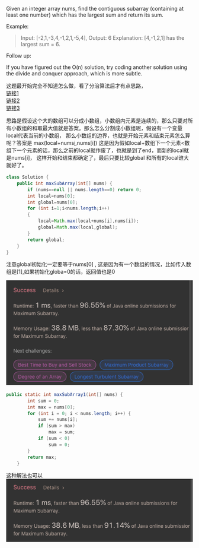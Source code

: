 Given an integer array nums, find the contiguous subarray (containing at least one number) which has the largest sum and return its sum.

Example:

>Input: [-2,1,-3,4,-1,2,1,-5,4],
>Output: 6
>Explanation: [4,-1,2,1] has the largest sum = 6.

Follow up:

If you have figured out the O(n) solution, try coding another solution using the divide and conquer approach, which is more subtle.

这题最开始完全不知道怎么做，看了分治算法后才有点思路，<br>
[链接1](https://blog.csdn.net/fengpojian/article/details/82788752)<br>
[链接2](https://blog.csdn.net/linhuanmars/article/details/21314059)<br>
[链接3](https://blog.csdn.net/Pwiling/article/details/49405163)

思路是假设这个大的数组可以分成小数组，小数组内元素是连续的，那么只要对所有小数组的和取最大值就是答案。那么怎么分割成小数组呢，假设有一个变量local代表当前的小数组，
那么小数组的边界，也就是开始元素和结束元素怎么算呢？答案是
max(local+nums[i](数组下一个元素),nums[i])
这是因为假如local+数组下一个元素<数组下一个元素的话，那么之前的local就作废了，也就是到了end，而新的local就是nums[i]， 这样开始和结束都确定了，最后只要比较global 和所有的local谁大就好了。

```java
class Solution {
    public int maxSubArray(int[] nums) {
        if (nums==null || nums.length==0) return 0;
        int local=nums[0];
        int global=nums[0];
        for (int i=1;i<nums.length;i++)
        {
            local=Math.max(local+nums[i],nums[i]);
            global=Math.max(local,global);
        }
        return global;
    }
}
```
注意global初始化一定要等于nums[0] , 这是因为有一个数组的情况，比如传入数组是[1],如果初始化globa=0的话，返回值也是0

![GitHub Logo](/image/53.png)


```java
public static int maxSubArray1(int[] nums) {
        int sum = 0;
        int max = nums[0];
        for (int i = 0; i < nums.length; i++) {
            sum += nums[i];
            if (sum > max)
                max = sum;
            if (sum < 0)
                sum = 0;
        }
        return max;
    }
```
这种解法也可以
![GitHub Logo](/image/53.1.png)
